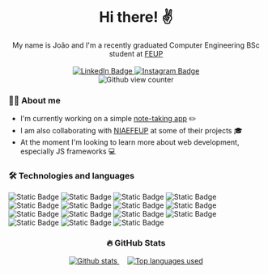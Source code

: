 <div id=header align=center>
  <h1>Hi there! ✌</h1>
  My name is João and I'm a recently graduated Computer Engineering BSc student at <a href="https://sigarra.up.pt/feup/pt/web_page.inicial">FEUP</a><br><br>
  <div id=social>
    <a href="https://www.linkedin.com/in/joao-ribeiro-compsci/">
      <img src="https://img.shields.io/badge/LinkedIn-151BBF?logo=linkedin&logoColor=white&style=for-the-badge" alt="LinkedIn Badge">
    </a>
    <a href="https://www.instagram.com/abarba.doribeiro/">
      <img src="https://img.shields.io/badge/Instagram-780E80?logo=Instagram&logoColor=white&style=for-the-badge" alt="Instagram Badge">
    </a>
  </div>
  <img src="https://komarev.com/ghpvc/?username=jacribeiro&style=flat-square&color=blue" alt="Github view counter"/>
</div>

### 🙋‍♂️ About me
- I'm currently working on a simple [note-taking app](https://github.com/jacribeiro/NotesApp) ✏️
- I am also collaborating with [NIAEFEUP](https://ni.fe.up.pt/) at some of their projects 🎓
- At the moment I'm looking to learn more about web development, especially JS frameworks 💻

<h3>🛠️ Technologies and languages</h3>
<div>
  <img alt="Static Badge" src="https://img.shields.io/badge/C-%23A8B9CC?logo=c&logoColor=white">
  <img alt="Static Badge" src="https://img.shields.io/badge/C%2B%2B-%2300599C?logo=cplusplus&logoColor=white">
  <img alt="Static Badge" src="https://img.shields.io/badge/Java-%23ED8B00?logoColor=white">
  <img alt="Static Badge" src="https://img.shields.io/badge/JavaScript-%23F7DF1E?logo=javascript&logoColor=black">
  <img alt="Static Badge" src="https://img.shields.io/badge/Python-%233776AB?logo=python&logoColor=white">
  <img alt="Static Badge" src="https://img.shields.io/badge/HTML-%23E34F26?logo=html5&logoColor=white">
  <img alt="Static Badge" src="https://img.shields.io/badge/CSS-%231572B6?logo=css3&logoColor=white">
  <img alt="Static Badge" src="https://img.shields.io/badge/php-%23777BB4?logo=php&logoColor=white">
  <img alt="Static Badge" src="https://img.shields.io/badge/Markdown-%23000000?logo=markdown&logoColor=white">
  <img alt="Static Badge" src="https://img.shields.io/badge/Dart-%230175C2?logo=dart&logoColor=white">
  <img alt="Static Badge" src="https://img.shields.io/badge/Flutter-%2302569B?logo=flutter&logoColor=white">
  <img alt="Static Badge" src="https://img.shields.io/badge/Laravel-%23FF2D20?logo=laravel&logoColor=white">
  <img alt="Static Badge" src="https://img.shields.io/badge/PostgreSQL-%234169E1?logo=postgresql&logoColor=white">
  <img alt="Static Badge" src="https://img.shields.io/badge/Docker-%232496ED?logo=docker&logoColor=white">
  <img alt="Static Badge" src="https://img.shields.io/badge/Figma-%23F24E1E?logo=figma&logoColor=white">  
</div>


<h3 align="center">🔥 GitHub Stats</h3>
<div id=stats align=center >
  <a href="https://github.com/anuraghazra/github-readme-stats">
    <img src="https://github-readme-stats.vercel.app/api?username=jacribeiro&theme=codeSTACKr&show_icons=true" alt="Github stats">
  </a>&nbsp; &nbsp;
  <a href="https://github.com/anuraghazra/github-readme-stats">
    <img src="https://github-readme-stats.vercel.app/api/top-langs/?username=jacribeiro&layout=compact&theme=codeSTACKr&hide=jupyter%20notebook,cmake" alt="Top languages used">
  </a>
</div>
